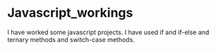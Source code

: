 # Javascript_workings
I have worked some javascript projects. 
I have used if and if-else and ternary methods and switch-case methods. 
